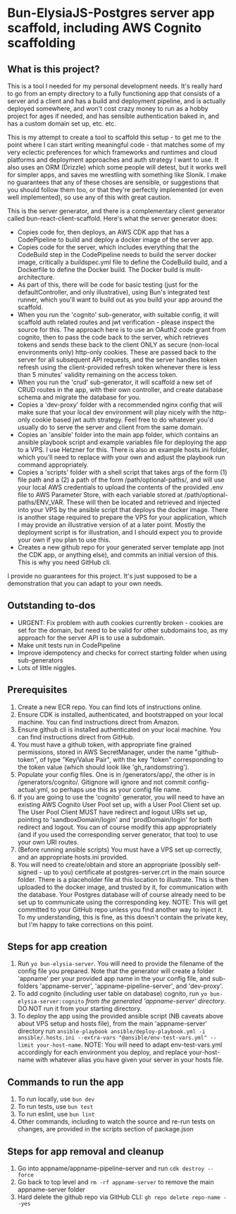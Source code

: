 # Bun-ElysiaJS-Postgres server app scaffold, including AWS Cognito scaffolding

## What is this project?

This is a tool I needed for my personal development needs. It's really hard to go from an empty directory to a fully functioning app that consists of a server and a client and has a build and deployment pipeline, and is actually deployed somewhere, and won't cost crazy money to run as a hobby project for ages if needed, and has sensible authentication baked in, and has a custom domain set up, etc. etc.

This is my attempt to create a tool to scaffold this setup - to get me to the point where I can start writing meaningful code - that matches some of my very eclectic preferences for which frameworks and runtimes and cloud platforms and deployment approaches and auth strategy I want to use. It also uses an ORM (Drizzle) which some people will detest, but it works well for simpler apps, and saves me wrestling with something like Slonik. I make no guarantees that any of these choses are sensible, or suggestions that you should follow them too, or that they're perfectly implemented (or even well implemented), so use any of this with great caution.

This is the server generator, and there is a complementary client generator called bun-react-client-scaffold. Here's what the server generator does:

- Copies code for, then deploys, an AWS CDK app that has a CodePipeline to build and deploy a docker image of the server app.
- Copies code for the server, which includes everything that the CodeBuild step in the CodePipeline needs to build the server docker image, critically a buildspec.yml file to define the CodeBuild build, and a Dockerfile to define the Docker build. The Docker build is mulit-architecture.
- As part of this, there will be code for basic testing (just for the defaultController, and only illustrative), using Bun's integrated test runner, which you'll want to build out as you build your app around the scaffold.
- When you run the 'cognito' sub-generator, with suitable config, it will scaffold auth related routes and jwt verification - please inspect the source for this. The approach here is to use an OAuth2 code grant from cognito, then to pass the code back to the server, which retrieves tokens and sends these back to the client ONLY as secure (non-local environments only) http-only cookies. These are passed back to the server for all subsequent API requests, and the server handles token refresh using the client-provided refresh token whenever there is less than 5 minutes' validity remaining on the access token.
- When you run the 'crud' sub-generator, it will scaffold a new set of CRUD routes in the app, with their own controller, and create database schema and migrate the database for you.
- Copies a 'dev-proxy' folder with a recommended nginx config that will make sure that your local dev environment will play nicely with the http-only cookie based jwt auth strategy. Feel free to do whatever you'd usually do to serve the server and client from the same domain.
- Copies an 'ansible' folder into the main app folder, which contains an ansible playbook script and example variables file for deploying the app to a VPS. I use Hetzner for this. There is also an example hosts.ini folder, which you'll need to replace with your own and adjust the playbook run command appropriately.
- Copies a 'scripts' folder with a shell script that takes args of the form (1) file path and a (2) a path of the form /path/optional-paths/, and will use your local AWS credentials to upload the contents of the provided .env file to AWS Parameter Store, with each variable stored at /path/optional-paths/ENV_VAR. These will then be located and retrieved and injected into your VPS by the ansible script that deploys the docker image. There is another stage required to prepare the VPS for your application, which I may provide an illustrative version of at a later point. Mostly the deployment script is for illustration, and I should expect you to provide your own if you plan to use this.
- Creates a new github repo for your generated server template app (not the CDK app, or anything else), and commits an initial version of this. This is why you need GitHub cli.

I provide no guarantees for this project. It's just supposed to be a demonstration that you can adapt to your own needs.

## Outstanding to-dos

- URGENT: Fix problem with auth cookies currently broken - cookies are set for the domain, but need to be valid for other subdomains too, as my approach for the server API is to use a subdomain.
- Make unit tests run in CodePipeline
- Improve idempotency and checks for correct starting folder when using sub-generators
- Lots of little niggles.

## Prerequisites

1. Create a new ECR repo. You can find lots of instructions online.
2. Ensure CDK is installed, authenticated, and bootstrapped on your local machine. You can find instructions direct from Amazon.
3. Ensure github cli is installed authenticated on your local machine. You can find instructions direct from GitHub.
4. You must have a github token, with appropriate fine grained permissions, stored in AWS SecretManager, under the name "github-token", of type "Key/Value Pair", with the key "token" corresponding to the token value (which should look like 'gh_randomstring').
5. Populate your config files. One is in /generators/app/, the other is in /generators/cognito/. Gitignore will ignore and not commit config-actual.yml, so perhaps use this as your config file name.
6. If you are going to use the 'cognito' generator, you will need to have an existing AWS Cognito User Pool set up, with a User Pool Client set up. The User Pool Client MUST have redirect and logout URIs set up, pointing to 'sandboxDomain/login' and 'prodDomain/login' for both redirect and logout. You can of course modify this app appropriately (and if you used the corresponding server generator, that too) to use your own URI routes.
7. (Before running ansible scripts) You must have a VPS set up correctly, and an appropriate hosts.ini provided.
8. You will need to create/obtain and store an appropriate (possibly self-signed - up to you) certificate at postgres-server.crt in the main source folder. There is a placeholder file at this location to illustrate. This is then uploaded to the docker image, and trusted by it, for communication with the database. Your Postgres database will of course already need to be set up to communicate using the corresponding key. NOTE: This will get committed to your GitHub repo unless you find another way to inject it. To my understanding, this is fine, as this doesn't contain the private key, but I'm happy to take corrections on this point.

## Steps for app creation

1. Run `yo bun-elysia-server`. You will need to provide the filename of the config file you prepared. Note that the generator will create a folder 'appname' per your provided app name in the your config file, and sub-folders 'appname-server', 'appname-pipeline-server', and 'dev-proxy'.
2. To add cognito (including user table on database) cognito, run `yo bun-elysia-server:cognito` _from the generated 'appname-server' directory_. DO NOT run it from your starting directory.
3. To deploy the app using the provided ansible script (NB caveats above about VPS setup and hosts file), from the main 'appname-server' directory run `ansible-playbook ansible/deploy-playbook.yml -i ansible/.hosts.ini --extra-vars "@ansible/env-test-vars.yml" --limit your-host-name`. NOTE: You will need to adapt env-test-vars.yml accordingly for each environment you deploy, and replace your-host-name with whatever alias you have given your server in your hosts file.

## Commands to run the app

1. To run locally, use `bun dev`
2. To run tests, use `bun test`
3. To run eslint, use `bun lint`
4. Other commands, including to watch the source and re-run tests on changes, are provided in the scripts section of package.json

## Steps for app removal and cleanup

1. Go into appname/appname-pipeline-server and run `cdk destroy --force`
2. Go back to top level and `rm -rf appname-server` to remove the main appname-server folder
3. Hard delete the github repo via GitHub CLI: `gh repo delete repo-name --yes`
